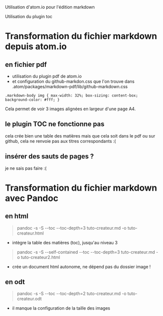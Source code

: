 Utilisation d'atom.io pour l'édition markdown

Utilisation du plugin toc

# Transformation du fichier markdown depuis atom.io

## en fichier pdf
- utilisation du plugin pdf de atom.io
- et configuration du github-markdon.css que l'on trouve dans .atom/packages/markdown-pdf/lib/github-markdown.css

`.markdown-body img {
  max-width: 32%;
  box-sizing: content-box;
  background-color: #fff;
}`

Cela permet de voir 3 images alignées en largeur d'une page A4.

## le plugin TOC ne fonctionne pas

cela crée bien une table des matières mais que cela soit dans le pdf ou sur github, cela ne renvoie pas aux titres correspondants :(

## insérer des sauts de pages ?

je ne sais pas faire :(

# Transformation du fichier markdown avec Pandoc

## en html

> pandoc -s -S --toc --toc-depth=3 tuto-createur.md -o tuto-createur.html

- intègre la table des matières (toc), jusqu'au niveau 3

> pandoc -s -S --self-contained --toc --toc-depth=3 tuto-createur.md -o tuto-createur2.html

- crée un document html autonome, ne dépend pas du dossier image !

## en odt

> pandoc -s -S --toc --toc-depth=2  tuto-createur.md -o tuto-createur.odt

- il manque la configuration de la taille des images


